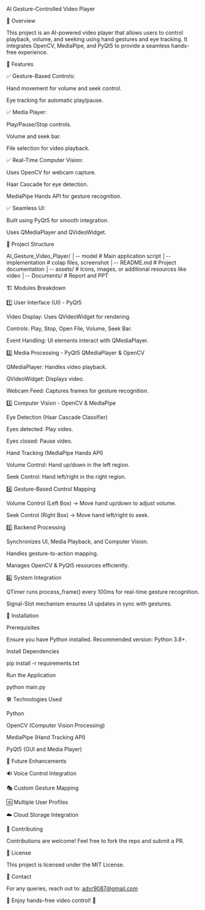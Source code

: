 AI Gesture-Controlled Video Player

📌 Overview

This project is an AI-powered video player that allows users to control playback, volume, and seeking using hand gestures and eye tracking. It integrates OpenCV, MediaPipe, and PyQt5 to provide a seamless hands-free experience.

🎯 Features

✅ Gesture-Based Controls:

Hand movement for volume and seek control.

Eye tracking for automatic play/pause.

✅ Media Player:

Play/Pause/Stop controls.

Volume and seek bar.

File selection for video playback.

✅ Real-Time Computer Vision:

Uses OpenCV for webcam capture.

Haar Cascade for eye detection.

MediaPipe Hands API for gesture recognition.

✅ Seamless UI:

Built using PyQt5 for smooth integration.

Uses QMediaPlayer and QVideoWidget.

📂 Project Structure

AI_Gesture_Video_Player/
│-- model                 # Main application script
│-- implementation        # colap files, screenshot
│-- README.md               # Project documentation
│-- assets/                 # Icons, images, or additional resources like video
│-- Documents/                 # Report and PPT

🏗️ Modules Breakdown

1️⃣ User Interface (UI) - PyQt5

Video Display: Uses QVideoWidget for rendering.

Controls: Play, Stop, Open File, Volume, Seek Bar.

Event Handling: UI elements interact with QMediaPlayer.

2️⃣ Media Processing - PyQt5 QMediaPlayer & OpenCV

QMediaPlayer: Handles video playback.

QVideoWidget: Displays video.

Webcam Feed: Captures frames for gesture recognition.

3️⃣ Computer Vision - OpenCV & MediaPipe

Eye Detection (Haar Cascade Classifier)

Eyes detected: Play video.

Eyes closed: Pause video.

Hand Tracking (MediaPipe Hands API)

Volume Control: Hand up/down in the left region.

Seek Control: Hand left/right in the right region.

4️⃣ Gesture-Based Control Mapping

Volume Control (Left Box) → Move hand up/down to adjust volume.

Seek Control (Right Box) → Move hand left/right to seek.

5️⃣ Backend Processing

Synchronizes UI, Media Playback, and Computer Vision.

Handles gesture-to-action mapping.

Manages OpenCV & PyQt5 resources efficiently.

6️⃣ System Integration

QTimer runs process_frame() every 100ms for real-time gesture recognition.

Signal-Slot mechanism ensures UI updates in sync with gestures.

🔧 Installation

Prerequisites

Ensure you have Python installed. Recommended version: Python 3.8+.

Install Dependencies

pip install -r requirements.txt

Run the Application

python main.py

🛠️ Technologies Used

Python

OpenCV (Computer Vision Processing)

MediaPipe (Hand Tracking API)

PyQt5 (GUI and Media Player)

📌 Future Enhancements

🔊 Voice Control Integration

🎭 Custom Gesture Mapping

🆔 Multiple User Profiles

☁️ Cloud Storage Integration

🤝 Contributing

Contributions are welcome! Feel free to fork the repo and submit a PR.

📝 License

This project is licensed under the MIT License.

📧 Contact

For any queries, reach out to: advr9087@gmail.com

🚀 Enjoy hands-free video control! 🎥

